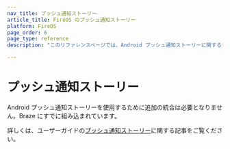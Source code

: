 ```yaml
---
nav_title: プッシュ通知ストーリー
article_title: FireOS のプッシュ通知ストーリー
platform: FireOS
page_order: 6
page_type: reference
description: "このリファレンスページでは、Android プッシュ通知ストーリーに関するリソースを提供します。"

---
```


# プッシュ通知ストーリー

Android プッシュ通知ストーリーを使用するために追加の統合は必要となりません。Braze にすでに組み込まれています。 

詳しくは、ユーザーガイドの[プッシュ通知ストーリー]({{site.baseurl}}/user_guide/message_building_by_channel/push/advanced_push_options/push_stories/)に関する記事をご覧ください。

